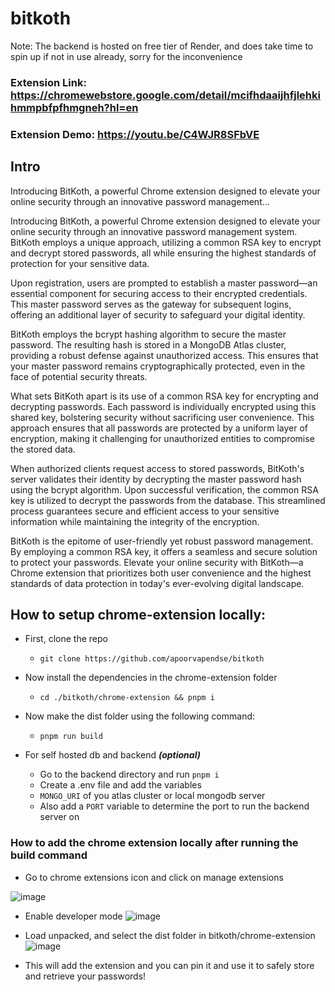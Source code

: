 # bitkoth

Note: The backend is hosted on free tier of Render, and does take time to spin up if not in use already, sorry for the inconvenience
### Extension Link: https://chromewebstore.google.com/detail/mcifhdaaijhfjlehkihmmpbfpfhmgneh?hl=en
### Extension Demo: https://youtu.be/C4WJR8SFbVE

## Intro
Introducing BitKoth, a powerful Chrome extension designed to elevate your online security through an innovative password management…

Introducing BitKoth, a powerful Chrome extension designed to elevate your online security through an innovative password management system. BitKoth employs a unique approach, utilizing a common RSA key to encrypt and decrypt stored passwords, all while ensuring the highest standards of protection for your sensitive data.

Upon registration, users are prompted to establish a master password—an essential component for securing access to their encrypted credentials. This master password serves as the gateway for subsequent logins, offering an additional layer of security to safeguard your digital identity.

BitKoth employs the bcrypt hashing algorithm to secure the master password. The resulting hash is stored in a MongoDB Atlas cluster, providing a robust defense against unauthorized access. This ensures that your master password remains cryptographically protected, even in the face of potential security threats.

What sets BitKoth apart is its use of a common RSA key for encrypting and decrypting passwords. Each password is individually encrypted using this shared key, bolstering security without sacrificing user convenience. This approach ensures that all passwords are protected by a uniform layer of encryption, making it challenging for unauthorized entities to compromise the stored data.

When authorized clients request access to stored passwords, BitKoth's server validates their identity by decrypting the master password hash using the bcrypt algorithm. Upon successful verification, the common RSA key is utilized to decrypt the passwords from the database. This streamlined process guarantees secure and efficient access to your sensitive information while maintaining the integrity of the encryption.

BitKoth is the epitome of user-friendly yet robust password management. By employing a common RSA key, it offers a seamless and secure solution to protect your passwords. Elevate your online security with BitKoth—a Chrome extension that prioritizes both user convenience and the highest standards of data protection in today's ever-evolving digital landscape.

## How to setup chrome-extension locally:



- First, clone the repo
    -  ```git clone https://github.com/apoorvapendse/bitkoth```
- Now install the dependencies in the chrome-extension folder
    - ```cd ./bitkoth/chrome-extension && pnpm i```
- Now make the dist folder using the following command:
    - ```pnpm run build```
      
- For self hosted db and backend ***(optional)*** 
    - Go to the backend directory and run ```pnpm i```
    - Create a .env file and add the variables
     - ```MONGO_URI``` of you atlas cluster or local mongodb server
     - Also add a ```PORT``` variable to determine the port to run the backend server on 


### How to add the chrome extension locally after running the build command
- Go to chrome extensions icon and click on manage extensions 

![image](https://github.com/apoorvapendse/bitkoth/assets/102853901/6c9fd287-bc98-4f20-8c0d-64fff1517628)

- Enable developer mode
  ![image](https://github.com/apoorvapendse/bitkoth/assets/102853901/c8a86b7d-0395-41e6-9c5b-aabb1274552a)

- Load unpacked, and select the dist folder in bitkoth/chrome-extension
![image](https://github.com/apoorvapendse/bitkoth/assets/102853901/686abfa3-1c52-4059-92c8-9093bf597988)

- This will add the extension and you can pin it and use it to safely store and retrieve your passwords!

